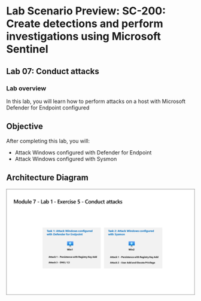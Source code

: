 # Lab Scenario Preview: SC-200: Create detections and perform investigations using Microsoft Sentinel
## Lab 07: Conduct attacks
### Lab overview

In this lab, you will learn how to  perform attacks on a host with Microsoft Defender for Endpoint configured

## Objective
  
After completing this lab, you will:

- Attack Windows configured with Defender for Endpoint
- Attack Windows configured with Sysmon
    
## Architecture Diagram

  ![](media/SC200-Lab_Diagrams_Mod7_L1_Ex5.png)



